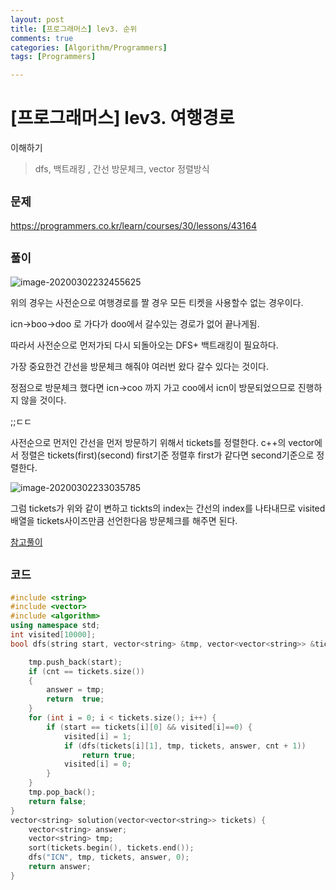 ```yaml
---
layout: post
title: [프로그래머스] lev3. 순위
comments: true
categories: [Algorithm/Programmers]
tags: [Programmers]

---
```


# [프로그래머스] lev3. 여행경로

이해하기

> dfs, 백트래킹 , 간선 방문체크, vector 정렬방식 
>
> 

## `문제`

https://programmers.co.kr/learn/courses/30/lessons/43164

 

## `풀이`

![image-20200302232455625](C:\Users\user\AppData\Roaming\Typora\typora-user-images\image-20200302232455625.png)

위의 경우는 사전순으로 여행경로를 짤 경우  모든 티켓을 사용할수 없는 경우이다.

icn->boo->doo 로 가다가 doo에서 갈수있는 경로가 없어 끝나게됨.



따라서 사전순으로 먼저가되 다시 되돌아오는 DFS+ 백트래킹이 필요하다.



가장 중요한건 간선을 방문체크 해줘야 여러번 왔다 갈수 있다는 것이다.

정점으로 방문체크 했다면 icn->coo 까지 가고 coo에서 icn이 방문되었으므로 진행하지 않을 것이다.

;;ㄷㄷ





사전순으로 먼저인 간선을 먼저 방문하기 위해서 tickets를 정렬한다. c++의 vector에서 정렬은 tickets(first)(second) first기준 정렬후 first가 같다면 second기준으로 정렬한다.



![image-20200302233035785](C:\Users\user\AppData\Roaming\Typora\typora-user-images\image-20200302233035785.png)



그럼 tickets가 위와 같이 변하고 tickts의 index는 간선의 index를 나타내므로 visited배열을 tickets사이즈만큼 선언한다음 방문체크를 해주면 된다.

[참고풀이](https://tttuer.tistory.com/165)


## `코드`

```c++
#include <string>
#include <vector>
#include <algorithm>
using namespace std;
int visited[10000];
bool dfs(string start, vector<string> &tmp, vector<vector<string>> &tickets, vector<string> &answer,int cnt) {

	tmp.push_back(start);
	if (cnt == tickets.size())
	{
		answer = tmp;
		return  true;
	}
	for (int i = 0; i < tickets.size(); i++) {
		if (start == tickets[i][0] && visited[i]==0) {
			visited[i] = 1;
			if (dfs(tickets[i][1], tmp, tickets, answer, cnt + 1))
				return true;
			visited[i] = 0;
		}
	}
	tmp.pop_back();
	return false;
}
vector<string> solution(vector<vector<string>> tickets) {
	vector<string> answer;
	vector<string> tmp;
	sort(tickets.begin(), tickets.end());
	dfs("ICN", tmp, tickets, answer, 0);
	return answer;
}
```


